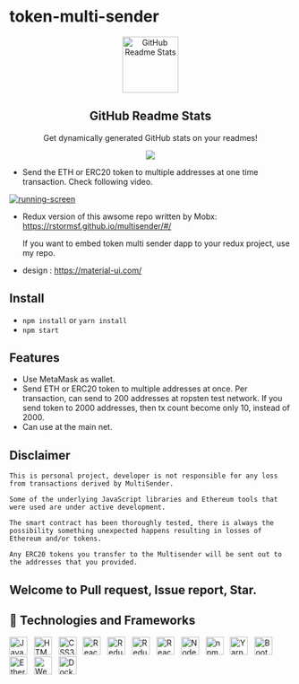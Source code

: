 # token-multi-sender
<p align="center">
 <img width="100px" src="https://res.cloudinary.com/anuraghazra/image/upload/v1594908242/logo_ccswme.svg" align="center" alt="GitHub Readme Stats" />
 <h2 align="center">GitHub Readme Stats</h2>
 <p align="center">Get dynamically generated GitHub stats on your readmes!</p>
</p>
<p align="center">
  <img src="https://img.shields.io/badge/Supported%20by-CryptoCurrency%20Power%20User%20%E2%86%92-gray.svg?colorA=655BE1&colorB=4F44D6&style=for-the-badge"/>
</p>

* Send the ETH or ERC20 token to multiple addresses at one time transaction. 
  Check following video.

[![running-screen](https://user-images.githubusercontent.com/35254636/44192872-bb287a00-a139-11e8-83ec-0a132a4b0ea5.png)](https://youtu.be/mE2qoiOi7XA)

* Redux version of this awsome repo written by Mobx:
https://rstormsf.github.io/multisender/#/
    
    If you want to embed token multi sender dapp to your redux project, use my repo.

* design :
https://material-ui.com/

## Install
* `npm install` or `yarn install`
* `npm start` 

## Features

* Use MetaMask as wallet.
* Send ETH or ERC20 token to multiple addresses at once.
Per transaction, can send to 200 addresses at ropsten test network.
If you send token to 2000 addresses, then tx count become only 10, instead of 2000.
* Can use at the main net.

## Disclaimer

    This is personal project, developer is not responsible for any loss from transactions derived by MultiSender. 
    
    Some of the underlying JavaScript libraries and Ethereum tools that were used are under active development. 
    
    The smart contract has been thoroughly tested, there is always the possibility something unexpected happens resulting in losses of Ethereum and/or tokens.

    Any ERC20 tokens you transfer to the Multisender will be sent out to the addresses that you provided.

## Welcome to Pull request, Issue report, Star. 


## 🌱 Technologies and Frameworks
<p>
    <!-- JavaScript -->
    <img src="https://img.shields.io/badge/JavaScript-f7df1e?flat=plastic&logo=javascript&logoColor=black" height="32" alt="JavaScript" />
    &nbsp;
    <!-- HTML5 -->
    <img src="https://img.shields.io/badge/HTML5-e34f26?flat=plastic&logo=html5&logoColor=white" height="32" alt="HTML5" />
    &nbsp;
    <!-- CSS3 -->
    <img src="https://img.shields.io/badge/CSS3-1572b6?flat=plastic&logo=css3&logoColor=white" height="32" alt="CSS3" />
    &nbsp;
    <!-- React -->
    <img src="https://img.shields.io/badge/React-61dafb?flat=plastic&logo=react&logoColor=black" height="32" alt="React" />
    &nbsp;
    <!-- Redux -->
    <img src="https://img.shields.io/badge/Redux-764abc?flat=plastic&logo=redux&logoColor=white" height="32" alt="Redux" />
    &nbsp;
    <!-- Redux-Saga -->
    <img src="https://img.shields.io/badge/Redux%20Saga-999999?flat=plastic&logo=redux-saga&logoColor=white" height="32" alt="Redux-Saga" />
    &nbsp;
    <!-- React Router -->
    <img src="https://img.shields.io/badge/React%20Router-ca4245?flat=plastic&logo=react%20router&logoColor=white" height="32" alt="React Router" />
    &nbsp;
    <!-- Node.js -->
    <img src="https://img.shields.io/badge/Node.js-339933?flat=plastic&logo=node-dot-js&logoColor=white" height="32" alt="Node.js" />
    &nbsp;
    <!-- npm -->
    <img src="https://img.shields.io/badge/npm-cb3837?flat=plastic&logo=npm&logoColor=white" height="32" alt="npm" />
    &nbsp;
    <!-- Yarn -->
    <img src="https://img.shields.io/badge/Yarn-2c8ebb?flat=plastic&logo=yarn&logoColor=white" height="32" alt="Yarn" />
    &nbsp;
    <!-- Bootstrap -->
    <img src="https://img.shields.io/badge/Bootstrap-7952b3?flat=plastic&logo=bootstrap&logoColor=white" height="32" alt="Bootstrap" />
    &nbsp;
    <!-- Ethereum -->
    <img src="https://img.shields.io/badge/Ethereum-3c3c3d?flat=plastic&logo=ethereum&logoColor=white" height="32" alt="Ethereum" />
    &nbsp;
    <!-- Webpack -->
    <img src="https://img.shields.io/badge/Webpack-8dd6f9?flat=plastic&logo=webpack&logoColor=black" height="32" alt="Webpack" />
    &nbsp;
    <!-- Docker -->
    <img src="https://img.shields.io/badge/Docker-2496ed?flat=plastic&logo=docker&logoColor=white" height="32" alt="Docker" />
    &nbsp;
</p>

